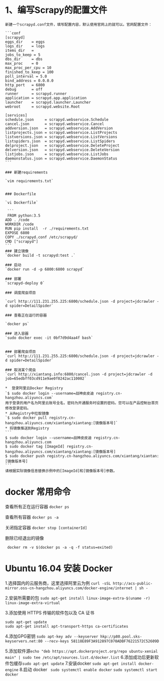 # 1、编写Scrapy的配置文件  


    新建一个scrapyd.conf文件，填写配置内容，默认使用官网上的就可以。官网配置文件：
    
    ```conf
    [scrapyd]
    eggs_dir    = eggs
    logs_dir    = logs
    items_dir   =
    jobs_to_keep = 5
    dbs_dir     = dbs
    max_proc    = 0
    max_proc_per_cpu = 10
    finished_to_keep = 100
    poll_interval = 5.0
    bind_address = 0.0.0.0
    http_port   = 6800
    debug       = off
    runner      = scrapyd.runner
    application = scrapyd.app.application
    launcher    = scrapyd.launcher.Launcher
    webroot     = scrapyd.website.Root
    
    [services]
    schedule.json     = scrapyd.webservice.Schedule
    cancel.json       = scrapyd.webservice.Cancel
    addversion.json   = scrapyd.webservice.AddVersion
    listprojects.json = scrapyd.webservice.ListProjects
    listversions.json = scrapyd.webservice.ListVersions
    listspiders.json  = scrapyd.webservice.ListSpiders
    delproject.json   = scrapyd.webservice.DeleteProject
    delversion.json   = scrapyd.webservice.DeleteVersion
    listjobs.json     = scrapyd.webservice.ListJobs
    daemonstatus.json = scrapyd.webservice.DaemonStatus
    ```
    
    ### 新建requirements
    
    `vim requirements.txt`


    ### Dockerfile
    
    `vi Dockerfile`
    
     ```
     FROM python:3.5
    ADD . /code
    WORKDIR /code
    RUN pip install  -r ./requirements.txt
    EXPOSE 6800
    COPY ./scrapyd.conf /etc/scrapyd/
    CMD ["scrapyd"]
    ```
    ### 建立镜像
    `docker build -t scrapyd:test .`
    
    ### 启动
    `docker run -d -p 6800:6800 scrapyd`
    
    ### 部署
    `scrapyd-deploy 0`
    
    ### 调度爬虫项目
    
    `curl http://111.231.255.225:6800/schedule.json -d project=jdcrawler -d spider=DetailSpider`
    
    ### 查看正在运行的容器 
    
    `docker ps`
    
    ### 进入容器
    `sudo docker exec -it 0bf7d9d4aa4f bash`


    ### 部署爬虫项目  
    `curl http://111.231.255.225:6800/schedule.json -d project=jdcrawler -d spider=DetailSpider`
    
    ### 取消某个爬虫
    `curl http://xiantang.info:6800/cancel.json -d project=jdcrawler -d job=65edbff03cd911e9ae0f0242ac110002`
    
    *  登录阿里云Docker Registry
    `$ sudo docker login --username=战神皮皮迪 registry.cn-hangzhou.aliyuncs.com`
    用于登录的用户名为阿里云账号全名，密码为开通服务时设置的密码。您可以在产品控制台首页修改登录密码。
    * 从Registry中拉取镜像
    `$ sudo docker pull registry.cn-hangzhou.aliyuncs.com/xiantang/xiantang:[镜像版本号]`
    * 将镜像推送到Registry
    ```
    $ sudo docker login --username=战神皮皮迪 registry.cn-hangzhou.aliyuncs.com
    $ sudo docker tag [ImageId] registry.cn-hangzhou.aliyuncs.com/xiantang/xiantang:[镜像版本号]
    $ sudo docker push registry.cn-hangzhou.aliyuncs.com/xiantang/xiantan:[镜像版本号]
    ```
    请根据实际镜像信息替换示例中的[ImageId]和[镜像版本号]参数。


# docker 常用命令

查看所有正在运行容器 
`docker ps `

查看所有容器
`docker ps -a`

关闭指定容器 
`docker stop [containerId]`   

删除已经退出的镜像 

`
docker rm -v $(docker ps -a -q -f status=exited)`



# Ubuntu 16.04 安装 Docker

1.选择国内的云服务商，这里选择阿里云为例
`curl -sSL http://acs-public-mirror.oss-cn-hangzhou.aliyuncs.com/docker-engine/internet | sh -`   

2.安装所需要的包
`sudo apt-get install linux-image-extra-$(uname -r) linux-image-extra-virtual`


3.添加使用 HTTPS 传输的软件包以及 CA 证书
```shell
sudo apt-get update      
sudo apt-get install apt-transport-https ca-certificates
```
4.添加GPG密钥
`
sudo apt-key adv --keyserver hkp://p80.pool.sks-keyservers.net:80 --recv-keys 58118E89F3A912897C070ADBF76221572C52609D
`

5.添加软件源`echo "deb https://apt.dockerproject.org/repo ubuntu-xenial main" | sudo tee /etc/apt/sources.list.d/docker.list`
6.添加成功后更新软件包缓存`sudo apt-get update`
7.安装docker
`sudo apt-get install docker-engine`
8.启动 docker 
` sudo systemctl enable docker`
`sudo systemctl start docker`